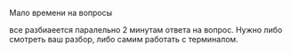 Мало времени на вопросы

все разбиаеется паралельно 2 минутам ответа на вопрос. Нужно либо смотреть ваш разбор, либо самим работать с терминалом.

